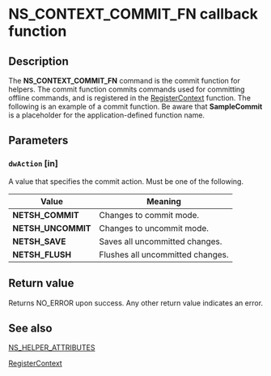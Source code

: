 # NS_CONTEXT_COMMIT_FN callback function

## Description

The
**NS_CONTEXT_COMMIT_FN** command is the commit function for helpers. The commit function commits commands used for committing offline commands, and is registered in the
[RegisterContext](https://learn.microsoft.com/previous-versions/windows/desktop/api/netsh/nf-netsh-registercontext) function. The following is an example of a commit function. Be aware that **SampleCommit** is a placeholder for the application-defined function name.

## Parameters

### `dwAction` [in]

A value that specifies the commit action. Must be one of the following.

| Value | Meaning |
| --- | --- |
| **NETSH_COMMIT** | Changes to commit mode. |
| **NETSH_UNCOMMIT** | Changes to uncommit mode. |
| **NETSH_SAVE** | Saves all uncommitted changes. |
| **NETSH_FLUSH** | Flushes all uncommitted changes. |

## Return value

Returns NO_ERROR upon success. Any other return value indicates an error.

## See also

[NS_HELPER_ATTRIBUTES](https://learn.microsoft.com/windows/desktop/api/netsh/ns-netsh-ns_helper_attributes)

[RegisterContext](https://learn.microsoft.com/previous-versions/windows/desktop/api/netsh/nf-netsh-registercontext)